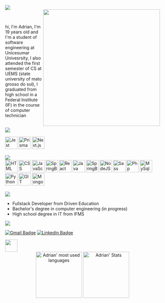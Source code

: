 <img align="left" src="https://github.com/pinkglb/pinkglb/blob/main/Icons/title.png">

<img align="right" width="380" src="https://github.com/pinkglb/pinkglb/blob/main/Images/nova-palheta.png"> <br/><br/>

<p>hi, I'm Adrian, I'm 19 years old and I'm a student of software engineering at Unicesumar Univesrsity, I also attended the first semester of CS at UEMS (state university of mato grosso do sul), I graduated from high school in a Federal Institute (IF) in the course of computer technician<p>

<br/>

<img src="https://github.com/pinkglb/pinkglb/blob/main/Images/learning-now.png">

<div>
  <img height="40" src='https://github.com/pinkglb/pinkglb/blob/main/Icons/jest.png' alt="Jest">
  <img height="40" src='https://github.com/pinkglb/pinkglb/blob/main/Icons/prisma_logo-freelogovectors.net_-330x400.png' alt="Prisma ORM">
  <img height="40" src='https://github.com/pinkglb/pinkglb/blob/main/Icons/next.js.png' alt="Next.js">
</div>
<br/>

<img height="" src="https://github.com/pinkglb/pinkglb/blob/main/Images/languages-and-tools-new.png">

<div>
  <img height="40" src='https://github.com/pinkglb/pinkglb/blob/main/Icons/html5.png' alt="HTML">
  <img height="40" src='https://github.com/pinkglb/pinkglb/blob/main/Icons/css3.png' alt="CSS">
  <img height="40" src='https://github.com/pinkglb/pinkglb/blob/main/Icons/javascript.png' alt="JavaScript">
  <img height="40" src='https://github.com/pinkglb/pinkglb/blob/main/Icons/spring.png' alt="SpringBoot">
  <img height="40" src='https://github.com/pinkglb/pinkglb/blob/main/Icons/react.png' alt="React">
  <img height="40" src='https://github.com/pinkglb/pinkglb/blob/main/Icons/icons8-java.png' alt="Java">
  <img height="40" src='https://github.com/pinkglb/pinkglb/blob/main/Icons/spring.png' alt="SpringBoot">
  <img height="40" src='https://github.com/pinkglb/pinkglb/blob/main/Icons/nodedotjs.png' alt="NodeJS">
  <img height="40" src='https://github.com/pinkglb/pinkglb/blob/main/Icons/sass.png' alt="Sass">
  <img height="40" src='https://github.com/pinkglb/pinkglb/blob/main/Icons/php.png' alt="Php">
  <img height="40" src='https://github.com/pinkglb/pinkglb/blob/main/Icons/icons8-logo-mysql.png' alt="MySql">
  <img height="40" src='https://github.com/pinkglb/pinkglb/blob/main/Icons/python.png' alt="Python">
  <img height="40" src='https://github.com/pinkglb/pinkglb/blob/main/Icons/git.png' alt="GIT">
  <img height="40" src='https://github.com/pinkglb/pinkglb/blob/main/Icons/mongodb(1).png' alt="MongoDB">
</div>

<div>
  </br>
  <img src="https://github.com/pinkglb/pinkglb/blob/main/Images/learning-now-new.png">
  
- Fullstack Developer from Driven Education
- Bachelor's degree in computer engineering (in progress)
- High school degree in IT from IFMS

</div>


<img src="https://github.com/pinkglb/pinkglb/blob/main/Images/contact-new.png">

[![Gmail Badge](https://img.shields.io/badge/Gmail-aeba89?style=for-the-badge&logo=gmail&logoColor=white&link=mailto:rebeccamanzi@gmail.com)](mailto:adriancosta1215@gmail.com)
[![Linkedin Badge](https://img.shields.io/badge/LinkedIn-aeba89?style=for-the-badge&logo=linkedin&logoColor=white&link=https://www.linkedin.com/in/rebeccamanzi/)](https://www.linkedin.com/in/adrian-quid%C3%A1-silvestre-costa-94bb12211/)

<img height = "40" src="https://github.com/pinkglb/pinkglb/blob/main/Images/stats-new.png">

<div align="center">
	<img height="150em" src="https://github-readme-stats.vercel.app/api/top-langs/?username=pinkglb&layout=compact&theme=202020-purple&bg_color=aeba89&hide_border=true&title_color=202020" alt="Adrian' most used languages" />
	<img height="150em" src="https://github-readme-stats.vercel.app/api?username=pinkglb&show_icons=true&count_private=true&theme=202020&bg_color=aeba89&hide_border=true&icon_color=202020&title_color=202020" alt="Adrian' Stats" />
</div>

